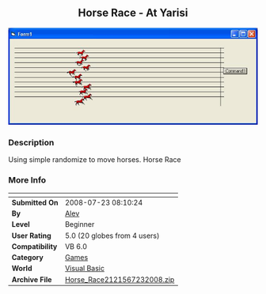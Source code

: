 ﻿<div align="center">

## Horse Race \- At Yarisi

<img src="PIC200872384349038.JPG">
</div>

### Description

Using simple randomize to move horses. Horse Race
 
### More Info
 


<span>             |<span>
---                |---
**Submitted On**   |2008-07-23 08:10:24
**By**             |[Alev](https://github.com/Planet-Source-Code/PSCIndex/blob/master/ByAuthor/alev.md)
**Level**          |Beginner
**User Rating**    |5.0 (20 globes from 4 users)
**Compatibility**  |VB 6\.0
**Category**       |[Games](https://github.com/Planet-Source-Code/PSCIndex/blob/master/ByCategory/games__1-38.md)
**World**          |[Visual Basic](https://github.com/Planet-Source-Code/PSCIndex/blob/master/ByWorld/visual-basic.md)
**Archive File**   |[Horse\_Race2121567232008\.zip](https://github.com/Planet-Source-Code/alev-horse-race-at-yarisi__1-70872/archive/master.zip)









